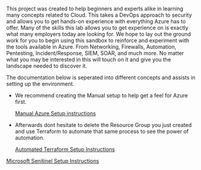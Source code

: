 This project was created to help beginners and experts alike in learning many concepts related to Cloud. This takes a DevOps approach to security and allows you to get hands-on experience with everything Azure has to offer. Many of the skills this lab allows you to get experience on is exactly what many employers today are looking for. We hope to lay out the ground work for you to begin using this sandbox to reinforce and experiment with the tools available in Azure. From Networking, Firewalls, Automation, Pentesting, Incident/Response, SIEM, SOAR, and much more. No matter what you may be interested in this will touch on it and give you the landscape needed to discover it. 

The documentation below is seperated into different concepts and assists in setting up the environment.

- We recommend creating the Manual setup to help get a feel for Azure first.

  [Manual Azure Setup instructions](Documentation/Manual_Azure_Instructions.md)

- Afterwards dont hesitate to delete the Resource Group you just created and use Terraform to automate that same process to see the power of automation.

  [Automated Terraform Setup Instructions](Documentation/Terraform_Instruction.md)

[Microsoft Senitinel Setup Instructions](Documentation/Microsoft_Sentinel_Setup_Instruction.md)
